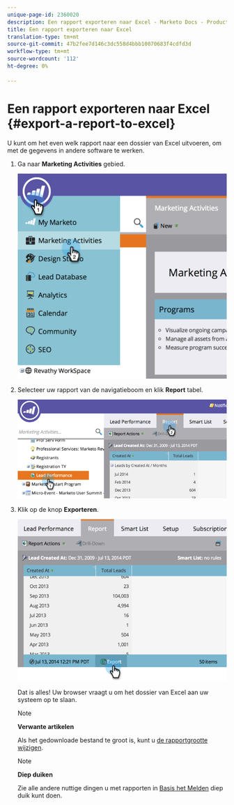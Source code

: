 ```yaml
---
unique-page-id: 2360020
description: Een rapport exporteren naar Excel - Marketo Docs - Productdocumentatie
title: Een rapport exporteren naar Excel
translation-type: tm+mt
source-git-commit: 47b2fee7d146c3dc558d4bbb10070683f4cdfd3d
workflow-type: tm+mt
source-wordcount: '112'
ht-degree: 0%

---
```



# Een rapport exporteren naar Excel {#export-a-report-to-excel}

U kunt om het even welk rapport naar een dossier van Excel uitvoeren, om met de gegevens in andere software te werken.

1. Ga naar **Marketing Activities** gebied.

   ![](assets/image2014-9-16-13-3a11-3a14.png)

1. Selecteer uw rapport van de navigatieboom en klik **Report** tabel.

   ![](assets/image2014-9-16-13-3a11-3a18.png)

1. Klik op de knop **Exporteren**.

   ![](assets/image2014-9-16-13-3a11-3a21.png)

   Dat is alles! Uw browser vraagt u om het dossier van Excel aan uw systeem op te slaan.

   >[!NOTE]
   >
   >**Verwante artikelen**
   >
   >
   >Als het gedownloade bestand te groot is, kunt u [de rapportgrootte wijzigen](../../../../product-docs/reporting/basic-reporting/editing-reports/configure-report-size.md).

   >[!NOTE]
   >
   >**Diep duiken**
   >
   >
   >Zie alle andere nuttige dingen u met rapporten in [Basis het Melden](http://docs.marketo.com/display/docs/basic+reporting) diep duik kunt doen.

